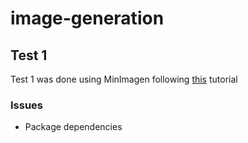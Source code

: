 # image-generation
 
## Test 1

Test 1 was done using MinImagen following [this](https://www.assemblyai.com/blog/minimagen-build-your-own-imagen-text-to-image-model/) tutorial

### Issues
- Package dependencies
